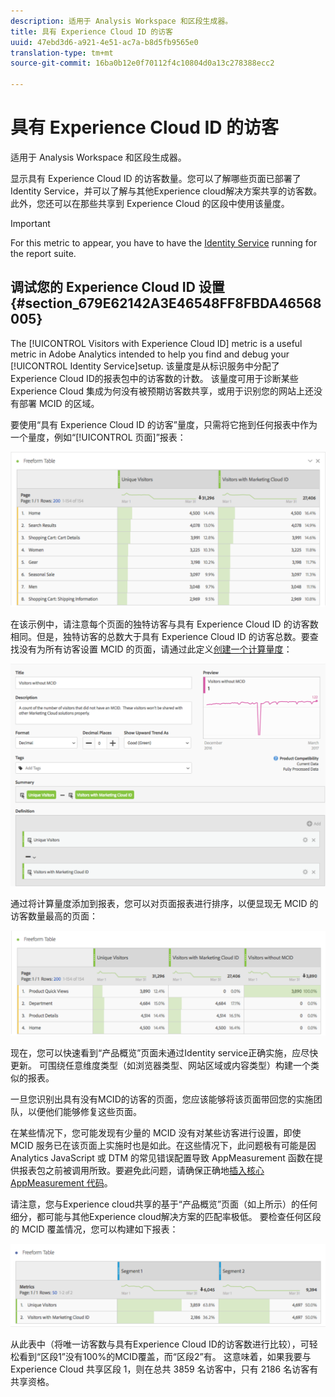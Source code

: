 ```yaml
---
description: 适用于 Analysis Workspace 和区段生成器。
title: 具有 Experience Cloud ID 的访客
uuid: 47ebd3d6-a921-4e51-ac7a-b8d5fb9565e0
translation-type: tm+mt
source-git-commit: 16ba0b12e0f70112f4c10804d0a13c278388ecc2

---
```



# 具有 Experience Cloud ID 的访客

适用于 Analysis Workspace 和区段生成器。

显示具有 Experience Cloud ID 的访客数量。您可以了解哪些页面已部署了Identity Service，并可以了解与其他Experience cloud解决方案共享的访客数。 此外，您还可以在那些共享到 Experience Cloud 的区段中使用该量度。

>[!IMPORTANT]
>
>For this metric to appear, you have to have the [Identity Service](https://marketing.adobe.com/resources/help/en_US/mcvid/) running for the report suite.

## 调试您的 Experience Cloud ID 设置 {#section_679E62142A3E46548FF8FBDA46568005}

The [!UICONTROL Visitors with Experience Cloud ID] metric is a useful metric in Adobe Analytics intended to help you find and debug your [!UICONTROL Identity Service]setup. 该量度是从标识服务中分配了Experience Cloud ID的报表包中的访客数的计数。 该量度可用于诊断某些 Experience Cloud 集成为何没有被预期访客数共享，或用于识别您的网站上还没有部署 MCID 的区域。

要使用“具有 Experience Cloud ID 的访客”量度，只需将它拖到任何报表中作为一个量度，例如“[!UICONTROL 页面]”报表：

![](assets/metric-mcvid1.png)

在该示例中，请注意每个页面的独特访客与具有 Experience Cloud ID 的访客数相同。但是，独特访客的总数大于具有 Experience Cloud ID 的访客总数。要查找没有为所有访客设置 MCID 的页面，请通过此定义[创建一个计算量度](https://marketing.adobe.com/resources/help/en_US/analytics/calcmetrics/cm_build_metrics.html)：

![](assets/metric-mcvid2.png)

通过将计算量度添加到报表，您可以对页面报表进行排序，以便显现无 MCID 的访客数量最高的页面：

![](assets/metric-mcvid3.png)

现在，您可以快速看到“产品概览”页面未通过Identity service正确实施，应尽快更新。 可围绕任意维度类型（如浏览器类型、网站区域或内容类型）构建一个类似的报表。

一旦您识别出具有没有MCID的访客的页面，您应该能够将该页面带回您的实施团队，以便他们能够修复这些页面。

在某些情况下，您可能发现有少量的 MCID 没有对某些访客进行设置，即使 MCID 服务已在该页面上实施时也是如此。在这些情况下，此问题极有可能是因 Analytics JavaScript 或 DTM 的常见错误配置导致 AppMeasurement 函数在提供报表包之前被调用所致。要避免此问题，请确保正确地[插入核心 AppMeasurement 代码](https://marketing.adobe.com/resources/help/en_US/sc/implement/dtm/t_appmeasurement-code.html)。

请注意，您与Experience cloud共享的基于“产品概览”页面（如上所示）的任何细分，都可能与其他Experience cloud解决方案的匹配率极低。 要检查任何区段的 MCID 覆盖情况，您可以构建如下报表：

![](assets/metric-mcvid4.png)

从此表中（将唯一访客数与具有Experience Cloud ID的访客数进行比较），可轻松看到“区段1”没有100%的MCID覆盖，而“区段2”有。 这意味着，如果我要与 Experience Cloud 共享区段 1，则在总共 3859 名访客中，只有 2186 名访客有共享资格。
